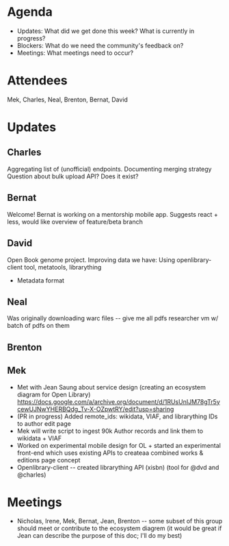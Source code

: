 # Agenda

- Updates: What did we get done this week? What is currently in progress?
- Blockers: What do we need the community's feedback on?
- Meetings: What meetings need to occur?

# Attendees

Mek, Charles, Neal, Brenton, Bernat, David

# Updates

## Charles

Aggregating list of (unofficial) endpoints. Documenting merging strategy
Question about bulk upload API? Does it exist?

## Bernat

Welcome! Bernat is working on a mentorship mobile app.
Suggests react + less, would like overview of feature/beta branch

## David

Open Book genome project. Improving data we have: Using openlibrary-client tool, metatools, librarything
- Metadata format

## Neal

Was originally downloading warc files -- give me all pdfs
researcher vm w/ batch of pdfs on them

## Brenton

## Mek

- Met with Jean Saung about service design (creating an ecosystem diagram for Open Library) https://docs.google.com/a/archive.org/document/d/1RUsUnIJM78gTr5ycewUJNwYHERBQdg_Tv-X-OZpwtRY/edit?usp=sharing
- (PR in progress) Added remote_ids: wikidata, VIAF, and librarything IDs to author edit page
- Mek will write script to ingest 90k Author records and link them to wikidata + VIAF
- Worked on experimental mobile design for OL + started an experimental front-end which uses existing APIs to createaa combined works & editions page concept
- Openlibrary-client -- created librarything API (xisbn) (tool for @dvd and @charles)

# Meetings

- Nicholas, Irene, Mek, Bernat, Jean, Brenton -- some subset of this group should meet or contribute to the ecosystem diagrem (it would be great if Jean can describe the purpose of this doc; I'll do my best)
